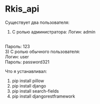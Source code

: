 ﻿# Rkis_api

Существует два пользователя:

1) С ролью администратора:
Логин: admin
<br>
Пароль: 123
<br>
3) С ролью обычного пользователя:
<br>
Логин: user
<br>
Пароль: password321

Что я устанавливал:

1) pip install pillow
2) pip install django
3) pip install search-fields
4) pip install djangorestframework
